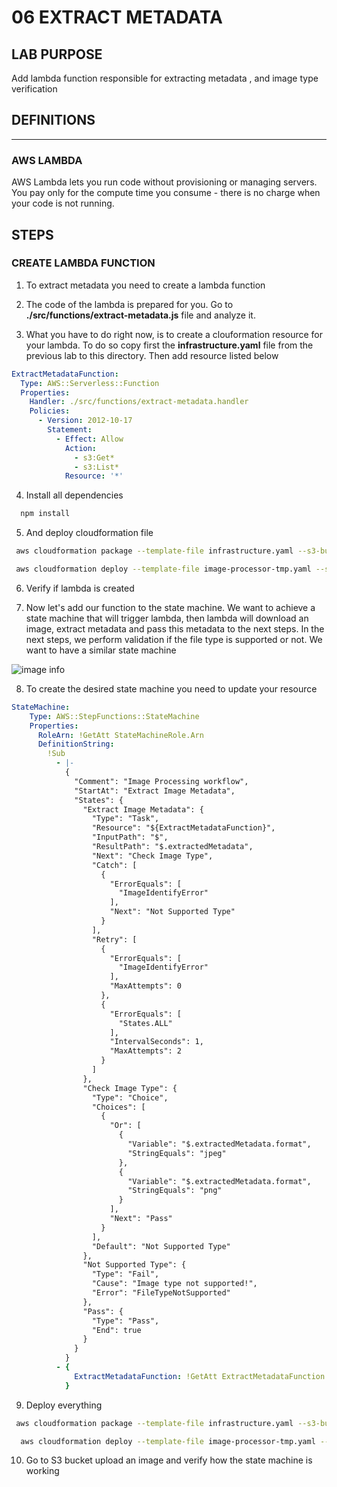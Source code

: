 # 06 EXTRACT METADATA

## LAB PURPOSE

Add lambda function responsible for extracting metadata , and image type verification

## DEFINITIONS
----

### AWS LAMBDA

AWS Lambda lets you run code without provisioning or managing servers. You pay only for the compute time you consume - there is no charge when your code is not running.


## STEPS

### CREATE LAMBDA FUNCTION

1. To extract metadata you need to create a lambda function

2. The code of the lambda is prepared for you. Go to **./src/functions/extract-metadata.js** file and analyze it. 

3. What you have to do right now, is to create a clouformation resource for your lambda. To do so copy first the **infrastructure.yaml** file from the previous lab to this directory. Then add resource listed below

```yaml
ExtractMetadataFunction:
  Type: AWS::Serverless::Function
  Properties:
    Handler: ./src/functions/extract-metadata.handler
    Policies:
      - Version: 2012-10-17
        Statement:
          - Effect: Allow
            Action:
              - s3:Get*
              - s3:List*
            Resource: '*'
```
4. Install all dependencies

```bash
  npm install
```

5. And deploy cloudformation file

```bash
 aws cloudformation package --template-file infrastructure.yaml --s3-bucket $ARTIFACT_BUCKET --output-template-file image-processor-tmp.yaml
```

```bash
 aws cloudformation deploy --template-file image-processor-tmp.yaml --stack-name $PROJECT_NAME --capabilities CAPABILITY_NAMED_IAM --parameter-overrides ProjectName=$PROJECT_NAME Environment=$ENVIRONMENT
```

6. Verify if lambda is created

7. Now let's add our function to the state machine. We want to achieve a state machine that will trigger lambda, then lambda will download an image, extract metadata and pass this metadata to the next steps. In the next steps, we perform validation if the file type is supported or not. We want to have a similar state machine


![image info](./diagrams/state-machine.png)


8. To create the desired state machine you need to update your resource 


```yaml
StateMachine:
    Type: AWS::StepFunctions::StateMachine
    Properties:
      RoleArn: !GetAtt StateMachineRole.Arn
      DefinitionString:
        !Sub
          - |-
            {
              "Comment": "Image Processing workflow",
              "StartAt": "Extract Image Metadata",
              "States": {
                "Extract Image Metadata": {
                  "Type": "Task",
                  "Resource": "${ExtractMetadataFunction}",
                  "InputPath": "$",
                  "ResultPath": "$.extractedMetadata",
                  "Next": "Check Image Type",
                  "Catch": [
                    {
                      "ErrorEquals": [
                        "ImageIdentifyError"
                      ],
                      "Next": "Not Supported Type"
                    }
                  ],
                  "Retry": [
                    {
                      "ErrorEquals": [
                        "ImageIdentifyError"
                      ],
                      "MaxAttempts": 0
                    },
                    {
                      "ErrorEquals": [
                        "States.ALL"
                      ],
                      "IntervalSeconds": 1,
                      "MaxAttempts": 2
                    }
                  ]
                },
                "Check Image Type": {
                  "Type": "Choice",
                  "Choices": [
                    {
                      "Or": [
                        {
                          "Variable": "$.extractedMetadata.format",
                          "StringEquals": "jpeg"
                        },
                        {
                          "Variable": "$.extractedMetadata.format",
                          "StringEquals": "png"
                        }
                      ],
                      "Next": "Pass"
                    }
                  ],
                  "Default": "Not Supported Type"
                },
                "Not Supported Type": {
                  "Type": "Fail",
                  "Cause": "Image type not supported!",
                  "Error": "FileTypeNotSupported"
                },
                "Pass": {
                  "Type": "Pass",
                  "End": true
                }
              }
            }
          - {
              ExtractMetadataFunction: !GetAtt ExtractMetadataFunction.Arn
            }
```

9. Deploy everything

```bash
 aws cloudformation package --template-file infrastructure.yaml --s3-bucket $ARTIFACT_BUCKET --output-template-file image-processor-tmp.yaml
```

```bash
  aws cloudformation deploy --template-file image-processor-tmp.yaml --stack-name $PROJECT_NAME --capabilities CAPABILITY_NAMED_IAM --parameter-overrides ProjectName=$PROJECT_NAME Environment=$ENVIRONMENT
```

10. Go to S3 bucket upload an image and verify how the state machine is working

